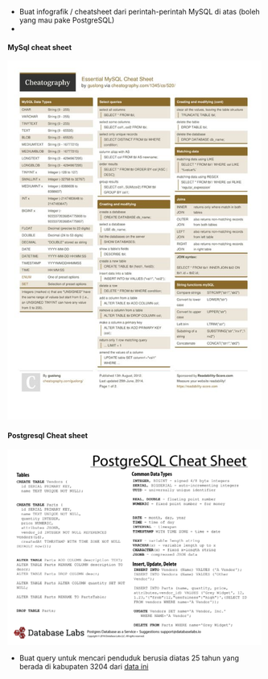 - Buat infografik / cheatsheet dari perintah-perintah MySQL di atas (boleh yang mau pake PostgreSQL)
- 
#### MySql cheat sheet
![Tambah Data](https://github.com/NormalikaShandi/IF214002/blob/main/pertemuan%2010/img/3d811129fdc712cfa425b4d15d566360.jpg "Tambah Data")


#### Postgresql Cheat sheet
![Tambah Data](https://github.com/NormalikaShandi/IF214002/blob/main/pertemuan%2010/img/Postgres-Cheat-Sheet-back.png "Tambah Data")

- Buat query untuk mencari penduduk berusia diatas 25 tahun yang berada di kabupaten 3204 dari [data ini](https://github.com/insanalamin/IF214002/blob/main/pertemuan10/penduduk.sql)
